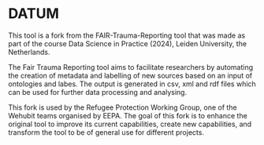 # DATUM
This tool is a fork from the FAIR-Trauma-Reporting tool that was made as part of the course Data Science in Practice (2024), Leiden University, the Netherlands.

The Fair Trauma Reporting tool aims to facilitate researchers by automating the creation of metadata and labelling of new sources based on an input of ontologies and labes. The output is generated in csv, xml and rdf files which can be used for further data processing and analysing.

This fork is used by the Refugee Protection Working Group, one of the Wehubit teams organised by EEPA.
The goal of this fork is to enhance the original tool to improve its current capabilities, create new capabilities, and 
transform the tool to be of general use for different projects.